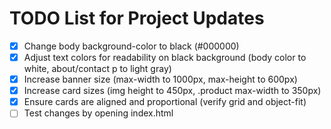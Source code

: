 # TODO List for Project Updates

- [x] Change body background-color to black (#000000)
- [x] Adjust text colors for readability on black background (body color to white, about/contact p to light gray)
- [x] Increase banner size (max-width to 1000px, max-height to 600px)
- [x] Increase card sizes (img height to 450px, .product max-width to 350px)
- [x] Ensure cards are aligned and proportional (verify grid and object-fit)
- [ ] Test changes by opening index.html
